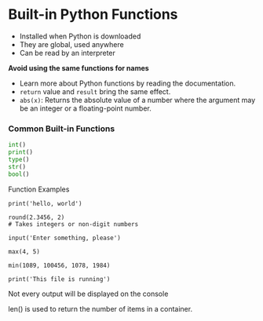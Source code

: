 # Built-in Python Functions

- Installed when Python is downloaded  
- They are global, used anywhere  
- Can be read by an interpreter  

**Avoid using the same functions for names**  

- Learn more about Python functions by reading the documentation.  
- `return` value and `result` bring the same effect.  
- `abs(x)`: Returns the absolute value of a number where the argument may be an integer or a floating-point number.  

### Common Built-in Functions  

```python
int()  
print()  
type()  
str()  
bool()  
```
Function Examples
```
print('hello, world')

round(2.3456, 2)  
# Takes integers or non-digit numbers

input('Enter something, please')

max(4, 5)

min(1089, 100456, 1078, 1984)

print('This file is running')
```
Not every output will be displayed on the console

len() is used to return the number of items in a container.